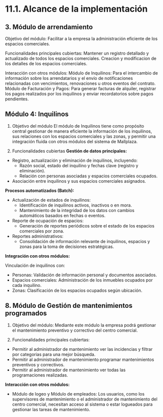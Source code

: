 # 11.1. Alcance de la implementación
## 3. Módulo de arrendamiento
Objetivo del módulo: Facilitar a la empresa la administración eficiente de los espacios comerciales.

Funcionalidades principales cubiertas:
Mantener un registro detallado y actualizado de todos los espacios comerciales.
Creacion y modificacion de los detalles de los espacios comerciales.

Interacción con otros módulos:
Módulo de Inquilinos: Para el intercambio de información sobre los arrendatarios y el envío de notificaciones relacionadas con vencimientos, renovaciones u otros eventos del contrato.
Módulo de Facturación y Pagos: Para generar facturas de alquiler, registrar los pagos realizados por los inquilinos y enviar recordatorios sobre pagos pendientes.
## Módulo 4: Inquilinos
1. Objetivo del módulo
El módulo de Inquilinos tiene como propósito central gestionar de manera eficiente la información de los inquilinos, sus relaciones con los espacios comerciales y las zonas, y permitir una integración fluida con otros módulos del sistema de Mallplaza.

2. Funcionalidades cubiertas
**Gestión de datos principales:**
- Registro, actualización y eliminación de inquilinos, incluyendo:
  - Razón social, estado del inquilino y fechas clave (registro y eliminación).
  - Relación con personas asociadas y espacios comerciales ocupados.
- Asociación entre inquilinos y sus espacios comerciales asignados.

**Procesos automatizados (Batch):**

- Actualización de estados de inquilinos:
  - Identificación de inquilinos activos, inactivos o en mora.
  - Mantenimiento de la integridad de los datos con cambios automáticos basados en fechas o eventos.
- Reporte de ocupación de espacios:
  - Generación de reportes periódicos sobre el estado de los espacios comerciales por zona.
- Reportes administrativos:
  - Consolidación de información relevante de inquilinos, espacios y zonas para la toma de decisiones estratégicas.

**Integración con otros módulos:**

Vinculación de inquilinos con:
- Personas: Validación de información personal y documentos asociados.
- Espacios comerciales: Administración de los inmuebles ocupados por cada inquilino.
- Zonas: Clasificación de los espacios ocupados según ubicación.

## 8. Módulo de Gestión de mantenimientos programados
1. Objetivo del módulo: Mediante este módulo la empresa podrá gestionar el mantenimiento preventivo y correctivo del centro comercial.

2. Funcionalidades principales cubiertas:
- Permitir al administrador de mantenimiento ver las incidencias y filtrar por categorias para una mejor búsqueda.
- Permitir al administrador de mantenimiento programar mantenimientos preventivos y correctivos.
- Permitir al administrador de mantenimiento ver todas las programaciones realizadas.
  
**Interacción con otros módulos:**
- Módulo de logeo y Módulo de empleados: Los usuarios, como los supervisores de mantenimiento o el administrador de mantenimiento del centro comercial, necesitan acceso al sistema o estar logueados para gestionar las tareas de mantenimiento. 
